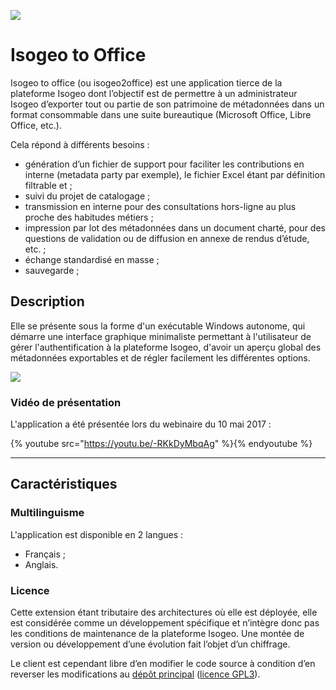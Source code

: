 ![](http://www.isogeo.com/images/logo.png)

# Isogeo to Office

Isogeo to office \(ou isogeo2office\) est une application tierce de la plateforme Isogeo dont l’objectif est de permettre à un administrateur Isogeo d’exporter tout ou partie de son patrimoine de métadonnées dans un format consommable dans une suite bureautique \(Microsoft Office, Libre Office, etc.\).

Cela répond à différents besoins :

* génération d’un fichier de support pour faciliter les contributions en interne \(metadata party par exemple\), le fichier Excel étant par définition filtrable et ;
* suivi du projet de catalogage ;
* transmission en interne pour des consultations hors-ligne au plus proche des habitudes métiers ;
* impression par lot des métadonnées dans un document charté, pour des questions de validation ou de diffusion en annexe de rendus d’étude, etc. ;
* échange standardisé en masse ;
* sauvegarde ;

## Description

Elle se présente sous la forme d'un exécutable Windows autonome, qui démarre une interface graphique minimaliste permettant à l'utilisateur de gérer l'authentification à la plateforme Isogeo, d'avoir un aperçu global des métadonnées exportables et de régler facilement les différentes options.

![](http://help.isogeo.com/fr/images/isogeo2office_UI_French_English.png)

### Vidéo de présentation

L'application a été présentée lors du webinaire du 10 mai 2017 :

{% youtube src="https://youtu.be/-RKkDyMbqAg" %}{% endyoutube %}

---

## Caractéristiques

### Multilinguisme

L'application est disponible en 2 langues :

* Français ;
* Anglais.

### Licence

Cette extension étant tributaire des architectures où elle est déployée, elle est considérée comme un développement spécifique et n’intègre donc pas les conditions de maintenance de la plateforme Isogeo. Une montée de version ou développement d’une évolution fait l’objet d’un chiffrage.

Le client est cependant libre d’en modifier le code source à condition d’en reverser les modifications au [dépôt principal](https://bitbucket.org/isogeo/isogeo-2-office) \([licence GPL3](https://www.gnu.org/licenses/gpl-3.0.txt)\).


